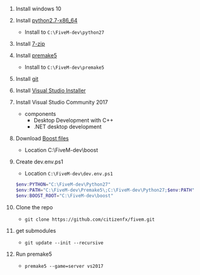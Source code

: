 1. Install windows 10
2. Install [python2.7-x86_64](https://www.python.org/ftp/python/2.7.13/python-2.7.13.amd64.msi)
    * Install to `C:\FiveM-dev\python27`
3. Install [7-zip](http://7-zip.org/download.html)
4. Install [premake5](https://premake.github.io/download.html#v5)
    * Install to `C:\FiveM-dev\premake5`
5. Install [git](https://git-scm.com/download/win)
6. Install [Visual Studio Installer](https://aka.ms/vsdownload)
7. Install Visual Studio Community 2017
    - components
        * Desktop Development with C++
        * .NET desktop development

8. Download [Boost files](https://sourceforge.net/projects/boost/files/boost/1.63.0/boost_1_63_0.7z/download)
    * Location C:\FiveM-dev\boost

9. Create dev.env.ps1
    * Location `C:\FiveM-dev\dev.env.ps1`
    ```POWERSHELL
    $env:PYTHON="C:\FiveM-dev\Python27"
    $env:PATH="C:\FiveM-dev\Premake5\;C:\FiveM-dev\Python27;$env:PATH"
    $env:BOOST_ROOT="C:\FiveM-dev\boost"
    ```

10. Clone the repo
    * `git clone https://github.com/citizenfx/fivem.git`

11. get submodules
    * `git update --init --recursive`
12. Run premake5
    * `premake5 --game=server vs2017`